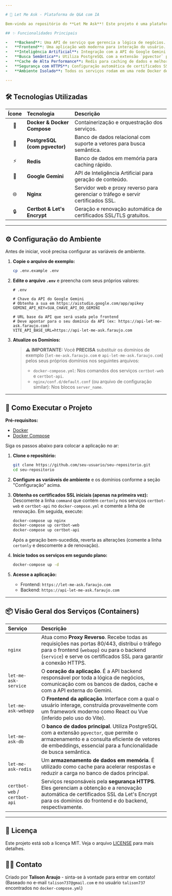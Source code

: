```yaml
---

# 🚀 Let Me Ask - Plataforma de Q&A com IA

Bem-vindo ao repositório do **Let Me Ask**! Este projeto é uma plataforma de perguntas e respostas (Q&A) moderna, totalmente containerizada com Docker e orquestrada com Docker Compose. A aplicação utiliza a API do Gemini para gerar respostas inteligentes e o pgvector para realizar buscas semânticas, oferecendo uma experiência de usuário rica e interativa.

## ✨ Funcionalidades Principais

-   **Backend**: Uma API de serviço que gerencia a lógica de negócios.
-   **Frontend**: Uma aplicação web moderna para interação do usuário.
-   **Inteligência Artificial**: Integração com a API do Google Gemini para respostas inteligentes.
-   **Busca Semântica**: Utiliza PostgreSQL com a extensão `pgvector` para encontrar as perguntas mais relevantes.
-   **Cache de Alta Performance**: Redis para caching de dados e melhoria de performance.
-   **Segurança com HTTPS**: Configuração automática de certificados SSL/TLS com Nginx e Certbot.
-   **Ambiente Isolado**: Todos os serviços rodam em uma rede Docker dedicada.

---
```


## 🛠️ Tecnologias Utilizadas

| Ícone | Tecnologia | Descrição |
| :---: | :--- | :--- |
| 🐳 | **Docker & Docker Compose** | Containerização e orquestração dos serviços. |
| 🐘 | **PostgreSQL (com pgvector)** | Banco de dados relacional com suporte a vetores para busca semântica. |
| ⚡ | **Redis** | Banco de dados em memória para caching rápido. |
| 🤖 | **Google Gemini** | API de Inteligência Artificial para geração de conteúdo. |
| 🌐 | **Nginx** | Servidor web e proxy reverso para gerenciar o tráfego e servir certificados SSL. |
| 🔒 | **Certbot & Let's Encrypt** | Geração e renovação automática de certificados SSL/TLS gratuitos. |

---

## ⚙️ Configuração do Ambiente

Antes de iniciar, você precisa configurar as variáveis de ambiente.

1.  **Copie o arquivo de exemplo:**
    ```bash
    cp .env.example .env
    ```

2.  **Edite o arquivo `.env`** e preencha com seus próprios valores:

    ```dotenv
    # .env

    # Chave da API do Google Gemini
    # Obtenha a sua em https://aistudio.google.com/app/apikey
    GEMINI_API_KEY=SUA_CHAVE_API_DO_GEMINI

    # URL base da API que será usada pelo frontend
    # Deve apontar para o seu domínio da API (ex: https://api-let-me-ask.faraujo.com)
    VITE_API_BASE_URL=https://api-let-me-ask.faraujo.com
    ```

3.  **Atualize os Domínios:**

    > ⚠️ **IMPORTANTE:** Você **PRECISA** substituir os domínios de exemplo (`let-me-ask.faraujo.com` e `api-let-me-ask.faraujo.com`) pelos seus próprios domínios nos seguintes arquivos:
    >
    > -   `docker-compose.yml`: Nos comandos dos serviços `certbot-web` e `certbot-api`.
    > -   `nginx/conf.d/default.conf` (ou arquivo de configuração similar): Nos blocos `server_name`.

---

## 🚀 Como Executar o Projeto

**Pré-requisitos:**
*   [Docker](https://docs.docker.com/get-docker/)
*   [Docker Compose](https://docs.docker.com/compose/install/)

Siga os passos abaixo para colocar a aplicação no ar:

1.  **Clone o repositório:**
    ```bash
    git clone https://github.com/seu-usuario/seu-repositorio.git
    cd seu-repositorio
    ```

2.  **Configure as variáveis de ambiente** e os domínios conforme a seção "Configuração" acima.

3.  **Obtenha os certificados SSL iniciais (apenas na primeira vez):**
    Descomente a linha `command` que contém `certonly` nos serviços `certbot-web` e `certbot-api` no `docker-compose.yml` e comente a linha de renovação. Em seguida, execute:
    ```bash
    docker-compose up nginx
    docker-compose up certbot-web
    docker-compose up certbot-api
    ```
    Após a geração bem-sucedida, reverta as alterações (comente a linha `certonly` e descomente a de renovação).

4.  **Inicie todos os serviços em segundo plano:**
    ```bash
    docker-compose up -d
    ```

5.  **Acesse a aplicação:**
    *   Frontend: `https://let-me-ask.faraujo.com`
    *   Backend: `https://api-let-me-ask.faraujo.com`

---

## 📦 Visão Geral dos Serviços (Containers)

| Serviço | Descrição |
| :--- | :--- |
| `nginx` | Atua como **Proxy Reverso**. Recebe todas as requisições nas portas 80/443, distribui o tráfego para o frontend (`webapp`) ou para o backend (`service`) e serve os certificados SSL para garantir a conexão HTTPS. |
| `let-me-ask-service` | O **coração da aplicação**. É a API backend responsável por toda a lógica de negócios, comunicação com os bancos de dados, cache e com a API externa do Gemini. |
| `let-me-ask-webapp` | O **Frontend da aplicação**. Interface com a qual o usuário interage, construída provavelmente com um framework moderno como React ou Vue (inferido pelo uso do Vite). |
| `let-me-ask-db` | O **banco de dados principal**. Utiliza PostgreSQL com a extensão `pgvector`, que permite o armazenamento e a consulta eficiente de vetores de embeddings, essencial para a funcionalidade de busca semântica. |
| `let-me-ask-redis` | Um **armazenamento de dados em memória**. É utilizado como cache para acelerar respostas e reduzir a carga no banco de dados principal. |
| `certbot-web` / `certbot-api` | Serviços responsáveis pela **segurança HTTPS**. Eles gerenciam a obtenção e a renovação automática de certificados SSL da Let's Encrypt para os domínios do frontend e do backend, respectivamente. |

---

## 📜 Licença

Este projeto está sob a licença MIT. Veja o arquivo [LICENSE](LICENSE) para mais detalhes.

## 👨‍💻 Contato

Criado por **Talison Araujo** - sinta-se à vontade para entrar em contato!
(Baseado no e-mail `talison737@gmail.com` e no usuário `talison737` encontrados no `docker-compose.yml`)